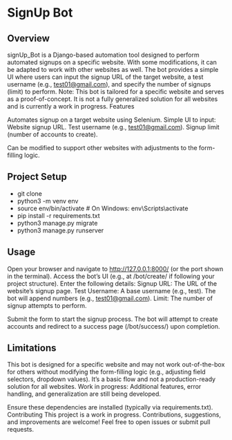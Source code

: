 # SignUp Bot

## Overview
signUp_Bot is a Django-based automation tool designed to perform automated signups on a specific website. With some modifications, it can be adapted to work with other websites as well. The bot provides a simple UI where users can input the signup URL of the target website, a test username (e.g., test01@gmail.com), and specify the number of signups (limit) to perform.
Note: This bot is tailored for a specific website and serves as a proof-of-concept. It is not a fully generalized solution for all websites and is currently a work in progress.
Features

Automates signup on a target website using Selenium.
Simple UI to input:
Website signup URL.
Test username (e.g., test01@gmail.com).
Signup limit (number of accounts to create).


Can be modified to support other websites with adjustments to the form-filling logic.

## Project Setup
- git clone 
- python3 -m venv env
- source env/bin/activate  # On Windows: env\Scripts\activate
- pip install -r requirements.txt
- python3 manage.py migrate
- python3 manage.py runserver

## Usage

Open your browser and navigate to http://127.0.0.1:8000/ (or the port shown in the terminal).
Access the bot’s UI (e.g., at /bot/create/ if following your project structure).
Enter the following details:
Signup URL: The URL of the website’s signup page.
Test Username: A base username (e.g., test). The bot will append numbers (e.g., test01@gmail.com).
Limit: The number of signup attempts to perform.


Submit the form to start the signup process.
The bot will attempt to create accounts and redirect to a success page (/bot/success/) upon completion.

## Limitations

This bot is designed for a specific website and may not work out-of-the-box for others without modifying the form-filling logic (e.g., adjusting field selectors, dropdown values).
It’s a basic flow and not a production-ready solution for all websites.
Work in progress: Additional features, error handling, and generalization are still being developed.

Ensure these dependencies are installed (typically via requirements.txt).
Contributing
This project is a work in progress. Contributions, suggestions, and improvements are welcome! Feel free to open issues or submit pull requests.


